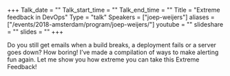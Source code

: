 +++
Talk_date = ""
Talk_start_time = ""
Talk_end_time = ""
Title = "Extreme feedback in DevOps"
Type = "talk"
Speakers = ["joep-weijers"]
aliases = ["/events/2018-amsterdam/program/joep-weijers/"]
youtube = ""
slideshare = ""
slides = ""
+++

Do you still get emails when a build breaks, a deployment fails or a server goes down? How boring! I’ve made a compilation of ways to make alerting fun again. Let me show you how extreme you can take this Extreme Feedback!
